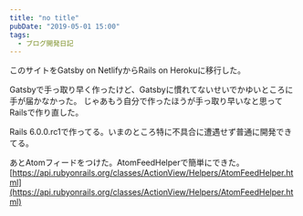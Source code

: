 ```yaml
---
title: "no title"
pubDate: "2019-05-01 15:00"
tags:
  - ブログ開発日記
---
```


このサイトをGatsby on NetlifyからRails on Herokuに移行した。

Gatsbyで手っ取り早く作ったけど、Gatsbyに慣れてないせいでかゆいところに手が届かなかった。
じゃあもう自分で作ったほうが手っ取り早いなと思ってRailsで作り直した。

Rails 6.0.0.rc1で作ってる。いまのところ特に不具合に遭遇せず普通に開発できてる。

あとAtomフィードをつけた。AtomFeedHelperで簡単にできた。
[https://api.rubyonrails.org/classes/ActionView/Helpers/AtomFeedHelper.html](https://api.rubyonrails.org/classes/ActionView/Helpers/AtomFeedHelper.html)
